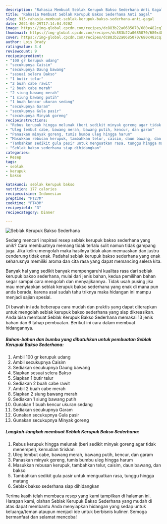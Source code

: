```yaml
---
description: "Rahasia Membuat Seblak Kerupuk Bakso Sederhana Anti Gagal"
title: "Rahasia Membuat Seblak Kerupuk Bakso Sederhana Anti Gagal"
slug: 915-rahasia-membuat-seblak-kerupuk-bakso-sederhana-anti-gagal
date: 2021-06-29T17:14:04.920Z
image: https://img-global.cpcdn.com/recipes/dc883b22a0685070/680x482cq70/seblak-kerupuk-bakso-sederhana-foto-resep-utama.jpg
thumbnail: https://img-global.cpcdn.com/recipes/dc883b22a0685070/680x482cq70/seblak-kerupuk-bakso-sederhana-foto-resep-utama.jpg
cover: https://img-global.cpcdn.com/recipes/dc883b22a0685070/680x482cq70/seblak-kerupuk-bakso-sederhana-foto-resep-utama.jpg
author: Lois Brady
ratingvalue: 3.4
reviewcount: 9
recipeingredient:
- "100 gr kerupuk udang"
- "secukupnya Caisim"
- "secukupnya Daung bawang"
- "sesuai selera Bakso"
- "1 butir telur"
- "2 buah cabe rawit"
- "2 buah cabe merah"
- "2 siung bawang merah"
- "1 siung bawang putih"
- "1 buah kencur ukuran sedang"
- "secukupnya Garam"
- "secukupnya Gula pasir"
- "secukupnya Minyak goreng"
recipeinstructions:
- "Rebus kerupuk hingga melunak (beri sedikit minyak goreng agar tidak menempel), kemudian tiriskan"
- "Uleg lembut cabe, bawang merah, bawang putih, kencur, dan garam"
- "Panaskan minyak goreng, tumis bumbu uleg hingga harum"
- "Masukkan rebusan kerupuk, tambahkan telur, caisim, daun bawang, dan bakso"
- "Tambahkan sedikit gula pasir untuk menguatkan rasa, tunggu hingga matang"
- "Seblak bakso sederhana siap dihidangkan"
categories:
- Resep
tags:
- seblak
- kerupuk
- bakso

katakunci: seblak kerupuk bakso 
nutrition: 177 calories
recipecuisine: Indonesian
preptime: "PT27M"
cooktime: "PT43M"
recipeyield: "3"
recipecategory: Dinner

---
```



![Seblak Kerupuk Bakso Sederhana](https://img-global.cpcdn.com/recipes/dc883b22a0685070/680x482cq70/seblak-kerupuk-bakso-sederhana-foto-resep-utama.jpg)

Sedang mencari inspirasi resep seblak kerupuk bakso sederhana yang unik? Cara membuatnya memang tidak terlalu sulit namun tidak gampang juga. Jika keliru mengolah maka hasilnya tidak akan memuaskan dan justru cenderung tidak enak. Padahal seblak kerupuk bakso sederhana yang enak seharusnya memiliki aroma dan cita rasa yang dapat memancing selera kita.



Banyak hal yang sedikit banyak mempengaruhi kualitas rasa dari seblak kerupuk bakso sederhana, mulai dari jenis bahan, kedua pemilihan bahan segar sampai cara mengolah dan menyajikannya. Tidak usah pusing jika mau menyiapkan seblak kerupuk bakso sederhana yang enak di mana pun anda berada, karena asal sudah tahu triknya maka hidangan ini mampu menjadi sajian spesial.


Di bawah ini ada beberapa cara mudah dan praktis yang dapat diterapkan untuk mengolah seblak kerupuk bakso sederhana yang siap dikreasikan. Anda bisa membuat Seblak Kerupuk Bakso Sederhana memakai 13 jenis bahan dan 6 tahap pembuatan. Berikut ini cara dalam membuat hidangannya.

<!--inarticleads1-->

##### Bahan-bahan dan bumbu yang dibutuhkan untuk pembuatan Seblak Kerupuk Bakso Sederhana:

1. Ambil 100 gr kerupuk udang
1. Ambil secukupnya Caisim
1. Sediakan secukupnya Daung bawang
1. Siapkan sesuai selera Bakso
1. Siapkan 1 butir telur
1. Sediakan 2 buah cabe rawit
1. Ambil 2 buah cabe merah
1. Siapkan 2 siung bawang merah
1. Sediakan 1 siung bawang putih
1. Gunakan 1 buah kencur ukuran sedang
1. Sediakan secukupnya Garam
1. Gunakan secukupnya Gula pasir
1. Gunakan secukupnya Minyak goreng




<!--inarticleads2-->

##### Langkah-langkah membuat Seblak Kerupuk Bakso Sederhana:

1. Rebus kerupuk hingga melunak (beri sedikit minyak goreng agar tidak menempel), kemudian tiriskan
1. Uleg lembut cabe, bawang merah, bawang putih, kencur, dan garam
1. Panaskan minyak goreng, tumis bumbu uleg hingga harum
1. Masukkan rebusan kerupuk, tambahkan telur, caisim, daun bawang, dan bakso
1. Tambahkan sedikit gula pasir untuk menguatkan rasa, tunggu hingga matang
1. Seblak bakso sederhana siap dihidangkan




Terima kasih telah membaca resep yang kami tampilkan di halaman ini. Harapan kami, olahan Seblak Kerupuk Bakso Sederhana yang mudah di atas dapat membantu Anda menyiapkan hidangan yang sedap untuk keluarga/teman ataupun menjadi ide untuk berbisnis kuliner. Semoga bermanfaat dan selamat mencoba!
